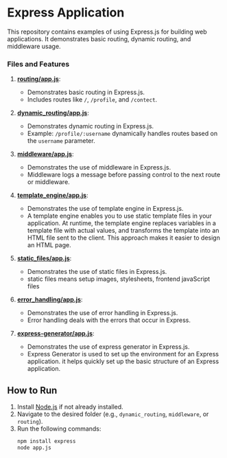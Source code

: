 # Express Application

This repository contains examples of using Express.js for building web applications. It demonstrates basic routing, dynamic routing, and middleware usage.


### Files and Features

1. **[routing/app.js](01routing/app.js)**:
   - Demonstrates basic routing in Express.js.
   - Includes routes like `/`, `/profile`, and `/contect`.


2. **[dynamic_routing/app.js](02dynamic_routing/app.js)**:
   - Demonstrates dynamic routing in Express.js.
   - Example: `/profile/:username` dynamically handles routes based on the `username` parameter.

3. **[middleware/app.js](03middleware/app.js)**:
   - Demonstrates the use of middleware in Express.js.
   - Middleware logs a message before passing control to the next route or middleware.
  
4. **[template_engine/app.js](04template_engine/app.js)**:
   - Demonstrates the use of template engine in Express.js.
   - A template engine enables you to use static template files in your application. At runtime, the template engine
     replaces variables in a template file with actual values, and transforms the template into an HTML file sent to 
     the client. This approach makes it easier to design an HTML page.

5. **[static_files/app.js](05static_files/app.js)**:
   - Demonstrates the use of static files in Express.js.
   - static files means setup images, stylesheets, frontend javaScript files
  
6. **[error_handling/app.js](06error_handling/app.js)**:
   - Demonstrates the use of error handling in Express.js.
   - Error handling deals with the errors that occur in Express.

7. **[express-generator/app.js](07express-generator/app.js)**:
   - Demonstrates the use of express generator in Express.js.
   - Express Generator is used to set up the environment for an Express application. it  helps quickly set up the basic structure of an Express application.

## How to Run

1. Install [Node.js](https://nodejs.org/) if not already installed.
2. Navigate to the desired folder (e.g., `dynamic_routing`, `middleware`, or `routing`).
3. Run the following commands:
   ```bash
   npm install express
   node app.js
